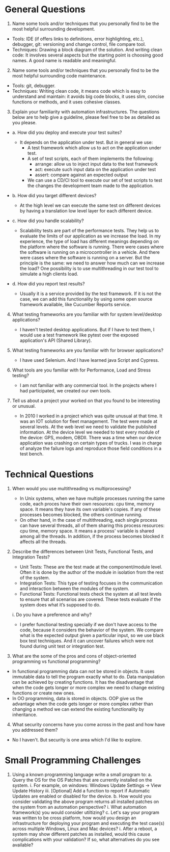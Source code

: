 # General Questions

1. Name some tools and/or techniques that you personally find to be the most helpful surrounding development.
+ Tools:
IDE (if offers links to definitions, error highlighting, etc.),
	debugger,
	git: versioning and change control,
	file compare tool.
+ Techniques:
		Drawing a block diagram of the solution.
		And writing clean code: It involves several aspects but the starting point is choosing good names. A good name is readable and meaningful.

2. Name some tools and/or techniques that you personally find to be the most helpful surrounding code maintenance.
+ Tools: git, debugger.
+ Techniques:
		Writing clean code, it means code which is easy to understand and maintain: it avoids big code blocks, it uses slim, concise functions or methods, and it uses cohesive classes.

3. Explain your familiarity with automation infrastructures. The questions below are to help give a guideline, please feel free to be as detailed as you please.
+ a. How did you deploy and execute your test suites?
	+ It depends on the application under test. But in general we use:
		+  A test framework which allow us to act on the application under test.
		+  A set of test scripts, each of them implements the following:
			- arrange: allow us to inject input data to the test framework
			- act: execute such input data on the application under test
			- assert: compare against an expected output
		+ We can use a CD/CI tool to execute our set of test scripts to test the changes the development team made to the application.

+ b. How did you target different devices?
	+ At the high level we can execute the same test on different devices by having a translation low level layer for each different device.

+ c. How did you handle scalability?
	+ Scalability tests are part of the performance tests. They help us to evaluate the limits of our application as we increase the load. In my experience, the type of load has different meanings depending on the platform where the software is running. There were cases where the software is running on a microcontroller in a vehicle. And there were cases where the software is running on a server. But the principle is the same: we need to answer how much can we increase the load? One possibility is to use multithreading in our test tool to simulate a high clients load.

+ d. How did you report test results?
	+ Usually it is a service provided by the test framework. If it is not the case, we can add this functionality by using some open source framework available, like Cucumber Reports service.

4. What testing frameworks are you familiar with for system level/desktop applications?
	+ I haven't tested desktop applications. But if I have to test them, I would use a test framework like pytest over the exposed application's API (Shared Library).

5. What testing frameworks are you familiar with for browser applications?
	+ I have used Selenium.
And I have learned java Script and Cypress.

6. What tools are you familiar with for Performance, Load and Stress testing?
	+ I am not familiar with any commercial tool. In the projects where I had participated, we created our own tools.

7. Tell us about a project your worked on that you found to be interesting or unusual.
	+ In 2010 I worked in a project which was quite unusual at that time. It was an IOT solution for fleet management. The test were made at several levels. At the web level we need to validate the published information. At the device level we needed to test every module of the device: GPS, modem, OBDII.
There was a time when our device application was crashing on certain types of trucks. I was in charge of analyze the failure logs and reproduce those field conditions in a test bench.

# Technical Questions

1. When would you use multithreading vs multiprocessing?
	+ In Unix systems, when we have multiple processes running the same code, each proces have their own resources: cpu time, memory space. It means they have its own variable's copies. If any of these processes becomes blocked, the others continue running.
	+ On other hand, in the case of multithreading, each single process can have several threads, all of them sharing this process resources: cpu time, memory space. It means a process' variable is shared among all the threads. In addition, if the process becomes blocked it affects all the threads.

2. Describe the differences between Unit Tests, Functional Tests, and Integration Tests?
	+ Unit Tests: These are the test made at the component/module level. Often it is done by the author of the module in isolation from the rest of the system.
	+ Integration Tests: This type of testing focuses in the communication and interaction between the modules of the system.
	+ Functional Tests: Functional tests check the system at all test levels to ensure that all scenarios are covered. These tests evaluate if the system does what it’s supposed to do.

	i. Do you have a preference and why?
	+ I prefer functional testing specially if we don't have access to the code, because it considers the behavior of the system. We compare what is the expected output given a particular input, so we use black box test techniques. And it can uncover failures which were not found during unit test or integration test.

3. What are the some of the pros and cons of object-oriented programming vs functional programming?
 + In functional programming data can not be stored in objects. It uses immutable data to tell the program exactly what to do. Data manipulation can be achieved by creating functions. It has the disadvantage that when the code gets longer or more complex we need to change existing functions or create new ones.
 + In OO programming, data is stored in objects. OOP give us the advantage when the code gets longer or more complex rather than changing a method we can extend the existing functionality by inheritance.

4. What security concerns have you come across in the past and how have you addressed them?
+ No I haven't. But security is one area which I'd like to explore.

# Small Programming Challenges

1. Using a known programming language write a small program to:
a. Query the OS for the OS Patches that are currently installed on the system.
	i. For example, on windows: Windows Update Settings -> View Update History
	iii. [Optional] Add a function to report if Automatic Updates are enabled or disabled for the device.
b. How would you consider validating the above program returns all installed patches on the system from an automation perspective?
	i. What automation framework(s) you would consider utiltizing?
c. Let's say your program was written to be cross platform, how would you design an infrastructure for deploying your program and executing the test case(s) across multiple Windows, Linux and Mac devices?
	i. After a reboot, a system may show different patches as installed, would this cause complications with your validation? If so, what alternatives do you see available?
